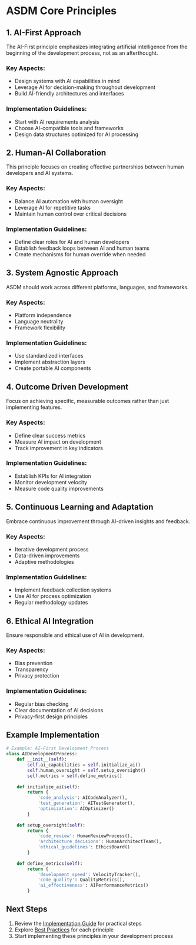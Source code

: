 # ASDM Core Principles

## 1. AI-First Approach

The AI-First principle emphasizes integrating artificial intelligence from the beginning of the development process, not as an afterthought.

### Key Aspects:
- Design systems with AI capabilities in mind
- Leverage AI for decision-making throughout development
- Build AI-friendly architectures and interfaces

### Implementation Guidelines:
- Start with AI requirements analysis
- Choose AI-compatible tools and frameworks
- Design data structures optimized for AI processing

## 2. Human-AI Collaboration

This principle focuses on creating effective partnerships between human developers and AI systems.

### Key Aspects:
- Balance AI automation with human oversight
- Leverage AI for repetitive tasks
- Maintain human control over critical decisions

### Implementation Guidelines:
- Define clear roles for AI and human developers
- Establish feedback loops between AI and human teams
- Create mechanisms for human override when needed

## 3. System Agnostic Approach

ASDM should work across different platforms, languages, and frameworks.

### Key Aspects:
- Platform independence
- Language neutrality
- Framework flexibility

### Implementation Guidelines:
- Use standardized interfaces
- Implement abstraction layers
- Create portable AI components

## 4. Outcome Driven Development

Focus on achieving specific, measurable outcomes rather than just implementing features.

### Key Aspects:
- Define clear success metrics
- Measure AI impact on development
- Track improvement in key indicators

### Implementation Guidelines:
- Establish KPIs for AI integration
- Monitor development velocity
- Measure code quality improvements

## 5. Continuous Learning and Adaptation

Embrace continuous improvement through AI-driven insights and feedback.

### Key Aspects:
- Iterative development process
- Data-driven improvements
- Adaptive methodologies

### Implementation Guidelines:
- Implement feedback collection systems
- Use AI for process optimization
- Regular methodology updates

## 6. Ethical AI Integration

Ensure responsible and ethical use of AI in development.

### Key Aspects:
- Bias prevention
- Transparency
- Privacy protection

### Implementation Guidelines:
- Regular bias checking
- Clear documentation of AI decisions
- Privacy-first design principles

## Example Implementation

```python
# Example: AI-First Development Process
class AIDevelopmentProcess:
    def __init__(self):
        self.ai_capabilities = self.initialize_ai()
        self.human_oversight = self.setup_oversight()
        self.metrics = self.define_metrics()
    
    def initialize_ai(self):
        return {
            'code_analysis': AICodeAnalyzer(),
            'test_generation': AITestGenerator(),
            'optimization': AIOptimizer()
        }
    
    def setup_oversight(self):
        return {
            'code_review': HumanReviewProcess(),
            'architecture_decisions': HumanArchitectTeam(),
            'ethical_guidelines': EthicsBoard()
        }
    
    def define_metrics(self):
        return {
            'development_speed': VelocityTracker(),
            'code_quality': QualityMetrics(),
            'ai_effectiveness': AIPerformanceMetrics()
        }
```

## Next Steps

1. Review the [Implementation Guide](implementation-guide.md) for practical steps
2. Explore [Best Practices](best-practices.md) for each principle
3. Start implementing these principles in your development process